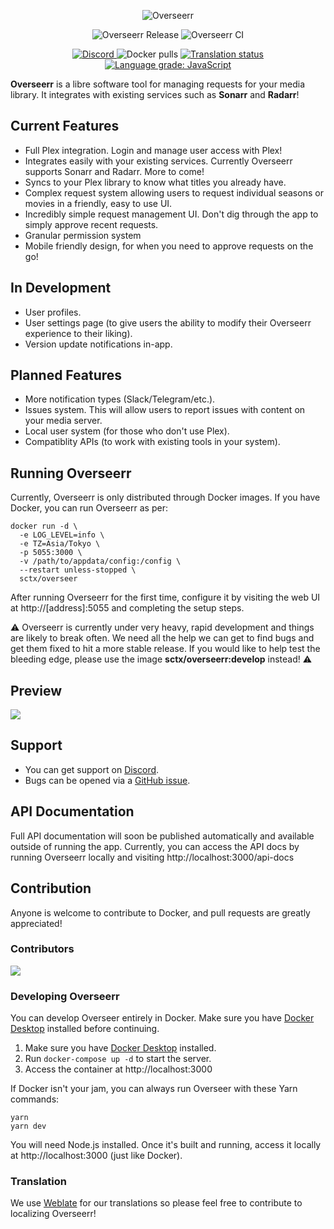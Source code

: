 <p align="center">
<img src="https://i.imgur.com/TMoEG7g.png" alt="Overseerr">
</p>
<p align="center">
<img src="https://github.com/sct/overseerr/workflows/Overseerr%20Release/badge.svg?branch=master" alt="Overseerr Release" />
<img src="https://github.com/sct/overseerr/workflows/Overseerr%20CI/badge.svg" alt="Overseerr CI">
</p>
<p align="center">
<a href="https://discord.gg/ySfaEUcQ">
<img src="https://img.shields.io/discord/783137440809746482" alt="Discord">
</a>
<img src="https://img.shields.io/docker/pulls/sctx/overseerr" alt="Docker pulls">
<a href="https://hosted.weblate.org/engage/overseerr/">
<img src="https://hosted.weblate.org/widgets/overseerr/-/overseerr-frontend/svg-badge.svg" alt="Translation status" />
</a>
<a href="https://lgtm.com/projects/g/sct/overseerr/context:javascript"><img alt="Language grade: JavaScript" src="https://img.shields.io/lgtm/grade/javascript/g/sct/overseerr.svg?logo=lgtm&logoWidth=18"/></a>
</p>

**Overseerr** is a libre software tool for managing requests for your media library. It integrates with existing services such as **Sonarr** and **Radarr**!

## Current Features

- Full Plex integration. Login and manage user access with Plex!
- Integrates easily with your existing services. Currently Overseerr supports Sonarr and Radarr. More to come!
- Syncs to your Plex library to know what titles you already have.
- Complex request system allowing users to request individual seasons or movies in a friendly, easy to use UI.
- Incredibly simple request management UI. Don't dig through the app to simply approve recent requests.
- Granular permission system
- Mobile friendly design, for when you need to approve requests on the go!

## In Development

- User profiles.
- User settings page (to give users the ability to modify their Overseerr experience to their liking).
- Version update notifications in-app.

## Planned Features

- More notification types (Slack/Telegram/etc.).
- Issues system. This will allow users to report issues with content on your media server.
- Local user system (for those who don't use Plex).
- Compatiblity APIs (to work with existing tools in your system).

## Running Overseerr

Currently, Overseerr is only distributed through Docker images. If you have Docker, you can run Overseerr as per:

```
docker run -d \
  -e LOG_LEVEL=info \
  -e TZ=Asia/Tokyo \
  -p 5055:3000 \
  -v /path/to/appdata/config:/config \
  --restart unless-stopped \
  sctx/overseer
```

After running Overseerr for the first time, configure it by visiting the web UI at http://[address]:5055 and completing the setup steps.

⚠️ Overseerr is currently under very heavy, rapid development and things are likely to break often. We need all the help we can get to find bugs and get them fixed to hit a more stable release. If you would like to help test the bleeding edge, please use the image **sctx/overseerr:develop** instead! ⚠️

## Preview

<img src="https://i.imgur.com/Mjbyruv.png">

## Support

- You can get support on [Discord](https://discord.gg/ySfaEUcQ).
- Bugs can be opened via a [GitHub issue](https://github.com/sct/overseerr/issues).

## API Documentation

Full API documentation will soon be published automatically and available outside of running the app. Currently, you can access the API docs by running Overseerr locally and visiting http://localhost:3000/api-docs

## Contribution

Anyone is welcome to contribute to Docker, and pull requests are greatly appreciated!

### Contributors

<a href="https://github.com/sct/overseerr/graphs/contributors">
  <img src="https://contributors-img.web.app/image?repo=sct/overseerr" />
</a>

### Developing Overseerr

You can develop Overseer entirely in Docker. Make sure you have [Docker Desktop](https://www.docker.com/products/docker-desktop) installed before continuing.

1. Make sure you have [Docker Desktop](https://www.docker.com/products/docker-desktop) installed.
2. Run `docker-compose up -d` to start the server.
3. Access the container at http://localhost:3000

If Docker isn't your jam, you can always run Overseer with these Yarn commands:

```
yarn
yarn dev
```

You will need Node.js installed. Once it's built and running, access it locally at http://localhost:3000 (just like Docker).

### Translation

We use [Weblate](https://hosted.weblate.org/engage/overseerr/) for our translations so please feel free to contribute to localizing Overseerr!
